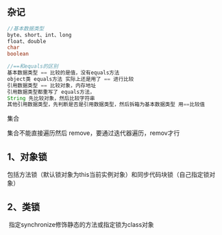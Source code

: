 ## 杂记

```java
//基本数据类型
byte、short、int、long
float、double
char
boolean
```

```java
//==和equals的区别
基本数据类型 == 比较的是值，没有equals方法
object类 equals方法 实际上还是用了 == 进行比较
引用数据类型 == 比较对象，内存地址
引用数据类型都重写了 equals方法，
String 先比较对象，然后比较字符串
其他引用数据类型，先判断是否是引用数据类型，然后拆箱为基本数据类型 用==比较值
```









集合

集合不能直接遍历然后 remove，要通过迭代器遍历，remov才行 



##    1、对象锁

​     包括方法锁（默认锁对象为this当前实例对象）和同步代码块锁（自己指定锁对象）

##    2、类锁

​     指定synchronize修饰静态的方法或指定锁为class对象

